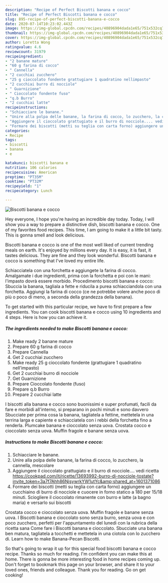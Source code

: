 ```yaml
---
description: "Recipe of Perfect Biscotti banana e cocco"
title: "Recipe of Perfect Biscotti banana e cocco"
slug: 895-recipe-of-perfect-biscotti-banana-e-cocco
date: 2020-07-14T10:23:02.443Z
image: https://img-global.cpcdn.com/recipes/40896904dada1e65/751x532cq70/biscotti-banana-e-cocco-recipe-main-photo.jpg
thumbnail: https://img-global.cpcdn.com/recipes/40896904dada1e65/751x532cq70/biscotti-banana-e-cocco-recipe-main-photo.jpg
cover: https://img-global.cpcdn.com/recipes/40896904dada1e65/751x532cq70/biscotti-banana-e-cocco-recipe-main-photo.jpg
author: Loretta Wong
ratingvalue: 4.6
reviewcount: 31979
recipeingredient:
- "2 banane mature"
- "60 g farina di cocco"
- " Cannella"
- "2 cucchiai zucchero"
- "25 g cioccolato fondente grattugiare 1 quadratino nellimpasto"
- "2 cucchiai burro di nocciole"
- " Guarnizione"
- " Cioccolato fondente fuso"
- "q.b Burro"
- "2 cucchiai latte"
recipeinstructions:
- "Schiacciare le banane."
- "Unire alla polpa delle banane, la farina di cocco, lo zucchero, la cannella, mescolare"
- "Aggiungere il cioccolato grattugiato e il burro di nocciole.... vedi ricetta https://cookpad.com/it/ricette/13693992-burro-di-nocciole-tostate?invite_token=3a7f7Ahh86NjsywrkYW1utYc&amp;shared_at=1601371086"
- "Formare dei biscotti (metti su teglia con carta forno) aggiungere un cucchiaino di burro di nocciole e cuocere in forno statico a 180 per 15/18 minuti. Sciogliere il cioccolato rimanente con burro e latte (a bagno maria) e versarlo sui biscotti"
categories:
- Recipe
tags:
- biscotti
- banana
- e

katakunci: biscotti banana e 
nutrition: 106 calories
recipecuisine: American
preptime: "PT35M"
cooktime: "PT32M"
recipeyield: "1"
recipecategory: Lunch

---
```



![Biscotti banana e cocco](https://img-global.cpcdn.com/recipes/40896904dada1e65/751x532cq70/biscotti-banana-e-cocco-recipe-main-photo.jpg)

Hey everyone, I hope you're having an incredible day today. Today, I will show you a way to prepare a distinctive dish, biscotti banana e cocco. One of my favorites food recipes. This time, I am going to make it a little bit tasty. This is gonna smell and look delicious.

Biscotti banana e cocco is one of the most well liked of current trending meals on earth. It's enjoyed by millions every day. It is easy, it is fast, it tastes delicious. They are fine and they look wonderful. Biscotti banana e cocco is something that I've loved my entire life.

Schiacciatela con una forchetta e aggiungete la farina di cocco. Amalgamate i due ingredienti, prima con la forchetta e poi con le mani: l&#39;impasto dovrà essere morbido. Procedimento biscotti banana e cocco: Sbuccia la banana, tagliala a fette e riducila a purea schiacciandola con una forchetta. Aggiungi la farina di cocco (ce ne potrebbe volere anche poco di più o poco di meno, a seconda della grandezza della banana).


To get started with this particular recipe, we have to first prepare a few ingredients. You can cook biscotti banana e cocco using 10 ingredients and 4 steps. Here is how you can achieve it.

<!--inarticleads1-->

##### The ingredients needed to make Biscotti banana e cocco:

1. Make ready 2 banane mature
1. Prepare 60 g farina di cocco
1. Prepare  Cannella
1. Get 2 cucchiai zucchero
1. Make ready 25 g cioccolato fondente (grattugiare 1 quadratino nell’impasto)
1. Get 2 cucchiai burro di nocciole
1. Get  Guarnizione
1. Prepare  Cioccolato fondente (fuso)
1. Prepare q.b Burro
1. Prepare 2 cucchiai latte


I biscotti alla banana e cocco sono buonissimi e super profumati, facili da fare e morbidi all&#39;interno, si preparano in pochi minuti e sono davvero Sbucciate per prima cosa la banana, tagliatela a fettine, mettetela in una terrina larga e capiente e schiacciatela con i rebbi della forchetta fino a renderla. Plumcake banana e cioccolato senza uova. Crostata cocco e cioccolato senza uova. Muffin fragole e banane senza uova. 

<!--inarticleads2-->

##### Instructions to make Biscotti banana e cocco:

1. Schiacciare le banane.
1. Unire alla polpa delle banane, la farina di cocco, lo zucchero, la cannella, mescolare
1. Aggiungere il cioccolato grattugiato e il burro di nocciole.... vedi ricetta https://cookpad.com/it/ricette/13693992-burro-di-nocciole-tostate?invite_token=3a7f7Ahh86NjsywrkYW1utYc&amp;shared_at=1601371086
1. Formare dei biscotti (metti su teglia con carta forno) aggiungere un cucchiaino di burro di nocciole e cuocere in forno statico a 180 per 15/18 minuti. Sciogliere il cioccolato rimanente con burro e latte (a bagno maria) e versarlo sui biscotti


Crostata cocco e cioccolato senza uova. Muffin fragole e banane senza uova. I Biscotti banana e cioccolato sono senza burro, senza uova e con poco zucchero, perfetti per l&#39;appuntamento del lunedì con la rubrica della ricetta sana Come fare i Biscotti banana e cioccolato. Sbucciate una banana ben matura, tagliatela a tocchetti e mettetela in una ciotola con lo zucchero di. Learn how to make Banana-Pecan Biscotti. 

So that's going to wrap it up for this special food biscotti banana e cocco recipe. Thanks so much for reading. I'm confident you can make this at home. There is gonna be more interesting food in home recipes coming up. Don't forget to bookmark this page on your browser, and share it to your loved ones, friends and colleague. Thank you for reading. Go on get cooking!
